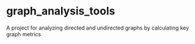 # graph_analysis_tools
A project for analyzing directed and undirected graphs by calculating key graph metrics

